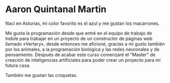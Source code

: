 # Aaron Quintanal Martin

Nací en Asturias, mi color favorito es el azul y me gustan los macarrones.

Me gusta la programación desde que entré en el equipo de trabajo de Indole para trabajar en un proyecto de un constructor de páginas web llamado «Vertary», desde entonces me aficioné, gracias a mi gusto también por los animales, a la programación biológica y las redes neuronales y de pensamiento.
Después de acabar este curso comenzaré el "Master" de creación de inteligencias artificiales para poder crear un proyecto para mi futura casa.

También me gustan las croquetas.
